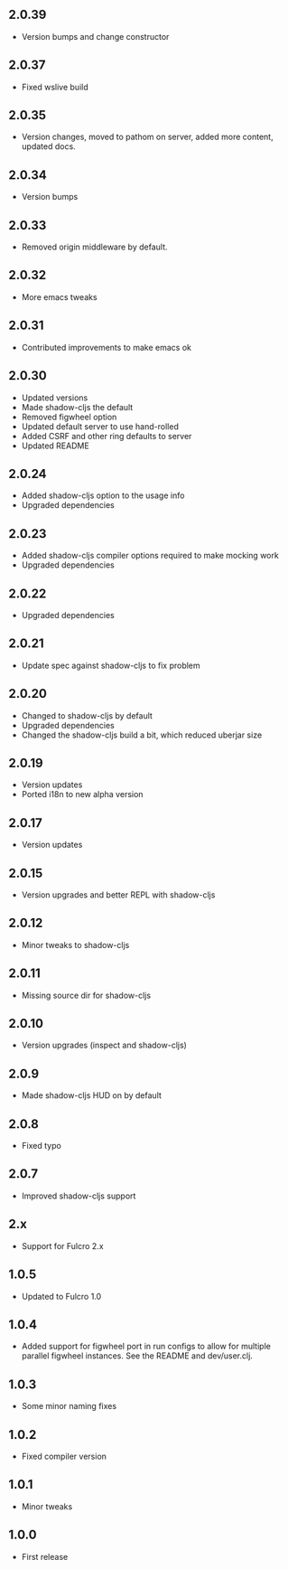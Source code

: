 2.0.39
------
- Version bumps and change constructor

2.0.37
------
- Fixed wslive build

2.0.35
------
- Version changes, moved to pathom on server, added more content,
updated docs.

2.0.34
------
- Version bumps

2.0.33
------
- Removed origin middleware by default.

2.0.32
------
- More emacs tweaks

2.0.31
------
- Contributed improvements to make emacs ok

2.0.30
------
- Updated versions
- Made shadow-cljs the default
- Removed figwheel option
- Updated default server to use hand-rolled
- Added CSRF and other ring defaults to server
- Updated README

2.0.24
------
- Added shadow-cljs option to the usage info
- Upgraded dependencies

2.0.23
------
- Added shadow-cljs compiler options required to make mocking work
- Upgraded dependencies

2.0.22
------
- Upgraded dependencies

2.0.21
------
- Update spec against shadow-cljs to fix problem

2.0.20
------
- Changed to shadow-cljs by default
- Upgraded dependencies
- Changed the shadow-cljs build a bit, which reduced uberjar size

2.0.19
------
- Version updates
- Ported i18n to new alpha version

2.0.17
------
- Version updates

2.0.15
------
- Version upgrades and better REPL with shadow-cljs

2.0.12
------
- Minor tweaks to shadow-cljs

2.0.11
------
- Missing source dir for shadow-cljs

2.0.10
------
- Version upgrades (inspect and shadow-cljs)

2.0.9
-----
- Made shadow-cljs HUD on by default

2.0.8
-----
- Fixed typo

2.0.7
-----
- Improved shadow-cljs support

2.x
---
- Support for Fulcro 2.x

1.0.5
-----
- Updated to Fulcro 1.0

1.0.4
-----
- Added support for figwheel port in run configs to allow for multiple
parallel figwheel instances. See the README and dev/user.clj.

1.0.3
-----
- Some minor naming fixes

1.0.2
-----
- Fixed compiler version

1.0.1
-----
- Minor tweaks

1.0.0
-----
- First release
